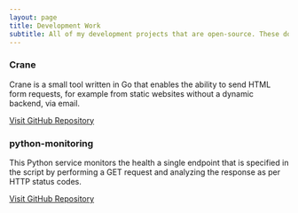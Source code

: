 ```yaml
---
layout: page
title: Development Work
subtitle: All of my development projects that are open-source. These do not include closed-source client development work. Please get in touch if you have questions about work I have done for clients.
---
```


### Crane

Crane is a small tool written in Go that enables the ability to send HTML form requests, for example from static websites without a dynamic backend, via email.

[Visit GitHub Repository](https://github.com/linuxgoose/crane)

### python-monitoring

This Python service monitors the health a single endpoint that is specified in the script by performing a GET request and analyzing the response as per HTTP status codes.

[Visit GitHub Repository](https://github.com/linuxgoose/python-monitoring)